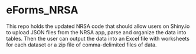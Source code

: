 # eForms_NRSA
This repo holds the updated NRSA code that should allow users on Shiny.io to upload JSON files from the NRSA app, parse and 
organize the data into tables. Then the user can output the data into an Excel file with worksheets for each dataset or a 
zip file of comma-delimited files of data.

